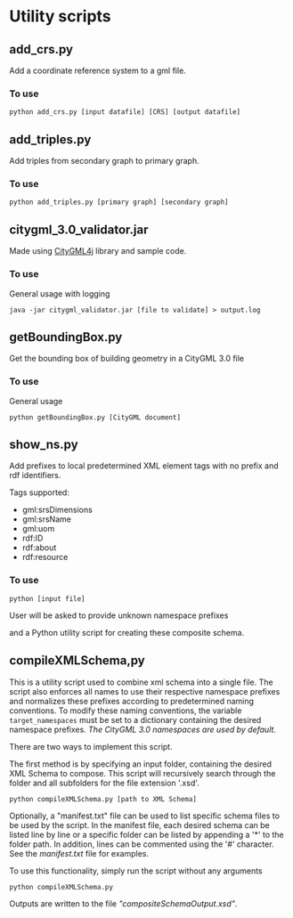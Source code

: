 # Utility scripts

## add_crs.py
Add a coordinate reference system to a gml file.

### To use
```
python add_crs.py [input datafile] [CRS] [output datafile]
```

## add_triples.py
Add triples from secondary graph to primary graph.

### To use
```
python add_triples.py [primary graph] [secondary graph]
```

## citygml_3.0_validator.jar
Made using [CityGML4j](https://github.com/citygml4j/citygml4j) library and sample code.

### To use
General usage with logging
```
java -jar citygml_validator.jar [file to validate] > output.log
```
## getBoundingBox.py
Get the bounding box of building geometry in a CityGML 3.0 file

### To use
General usage
```
python getBoundingBox.py [CityGML document]
```

## show_ns.py
Add prefixes to local predetermined XML element tags with no prefix and rdf identifiers.

Tags supported:
* gml:srsDimensions
* gml:srsName
* gml:uom
* rdf:ID
* rdf:about
* rdf:resource

### To use
```
python [input file]
```
User will be asked to provide unknown namespace prefixes

and a Python utility script for creating these composite schema.   

## compileXMLSchema,py
This is a utility script used to combine xml schema into a single file. The script also enforces all names to use their respective namespace prefixes and normalizes these prefixes according to predetermined naming conventions. To modify these naming conventions, the variable `target_namespaces` must be set to a dictionary containing the desired namespace prefixes. _The CityGML 3.0 namespaces are used by default._

There are two ways to implement this script.

The first method is by specifying an input folder, containing the desired XML Schema to compose. This script will recursively search through the folder and all subfolders for the file extension '.xsd'.
```
python compileXMLSchema.py [path to XML Schema]
```
Optionally, a "manifest.txt" file can be used to list specific schema files to be used by the script. In the manifest file, each desired schema can be listed line by line or a specific folder can be listed by appending a '\*' to the folder path. In addition, lines can be commented using the '#' character. See the _manifest.txt_ file for examples.

To use this functionality, simply run the script without any arguments
```
python compileXMLSchema.py
```

Outputs are written to the file _"compositeSchemaOutput.xsd"_.